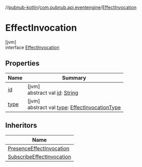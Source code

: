 //[pubnub-kotlin](../../../index.md)/[com.pubnub.api.eventengine](../index.md)/[EffectInvocation](index.md)

# EffectInvocation

[jvm]\
interface [EffectInvocation](index.md)

## Properties

| Name | Summary |
|---|---|
| [id](id.md) | [jvm]<br>abstract val [id](id.md): [String](https://kotlinlang.org/api/latest/jvm/stdlib/kotlin/-string/index.html) |
| [type](type.md) | [jvm]<br>abstract val [type](type.md): [EffectInvocationType](../-effect-invocation-type/index.md) |

## Inheritors

| Name |
|---|
| [PresenceEffectInvocation](../../com.pubnub.api.presence.eventengine.effect/-presence-effect-invocation/index.md) |
| [SubscribeEffectInvocation](../../com.pubnub.api.subscribe.eventengine.effect/-subscribe-effect-invocation/index.md) |
